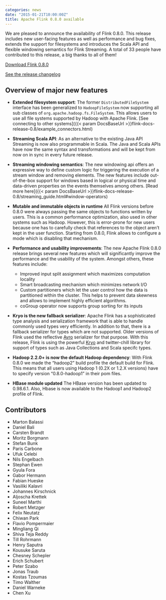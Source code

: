 ```yaml
---
categories: news
date: "2015-01-21T10:00:00Z"
title: Apache Flink 0.8.0 available
---
```



We are pleased to announce the availability of Flink 0.8.0. This release includes new user-facing features as well as performance and bug fixes, extends the support for filesystems and introduces the Scala API and flexible windowing semantics for Flink Streaming. A total of 33 people have contributed to this release, a big thanks to all of them!

[Download Flink 0.8.0](http://www.apache.org/dyn/closer.cgi/flink/flink-0.8.0/flink-0.8.0-bin-hadoop2.tgz)

[See the release changelog](https://issues.apache.org/jira/secure/ReleaseNote.jspa?projectId=12315522&version=12328699)

## Overview of major new features


 - **Extended filesystem support**: The former `DistributedFileSystem` interface has been generalized to `HadoopFileSystem` now supporting all sub classes of `org.apache.hadoop.fs.FileSystem`. This allows users to use all file systems supported by Hadoop with Apache Flink.
[See connecting to other systems]({{< param DocsBaseUrl >}}flink-docs-release-0.8/example_connectors.html)

 - **Streaming Scala API**: As an alternative to the existing Java API Streaming is now also programmable in Scala. The Java and Scala APIs have now the same syntax and transformations and will be kept from now on in sync in every future release.

 - **Streaming windowing semantics**: The new windowing api offers an expressive way to define custom logic for triggering the execution of a stream window and removing elements. The new features include out-of-the-box support for windows based in logical or physical time and data-driven properties on the events themselves among others. [Read more here]({{< param DocsBaseUrl >}}flink-docs-release-0.8/streaming_guide.html#window-operators)

 - **Mutable and immutable objects in runtime** All Flink versions before 0.8.0 were always passing the same objects to functions written by users. This is a common performance optimization, also used in other systems such as Hadoop.
 However, this is error-prone for new users because one has to carefully check that references to the object aren’t kept in the user function. Starting from 0.8.0, Flink allows to configure a mode which is disabling that mechanism.

 - **Performance and usability improvements**: The new Apache Flink 0.8.0 release brings several new features which will significantly improve the performance and the usability of the system. Amongst others, these features include:
   - Improved input split assignment which maximizes computation locality
   - Smart broadcasting mechanism which minimizes network I/O
   - Custom partitioners which let the user control how the data is partitioned within the cluster. This helps to prevent data skewness and allows to implement highly efficient algorithms.
   - coGroup operator now supports group sorting for its inputs

 - **Kryo is the new fallback serializer**: Apache Flink has a sophisticated type analysis and serialization framework that is able to handle commonly used types very efficiently.
 In addition to that, there is a fallback serializer for types which are not supported. Older versions of Flink used the reflective [Avro](http://avro.apache.org/) serializer for that purpose. With this release, Flink is using the powerful [Kryo](https://github.com/EsotericSoftware/kryo) and twitter-chill library for support of types such as Java Collections and Scala specifc types.

 - **Hadoop 2.2.0+ is now the default Hadoop dependency**: With Flink 0.8.0 we made the “hadoop2” build profile the default build for Flink. This means that all users using Hadoop 1 (0.2X or 1.2.X versions) have to specify  version “0.8.0-hadoop1” in their pom files.

 - **HBase module updated** The HBase version has been updated to 0.98.6.1. Also, Hbase is now available to the Hadoop1 and Hadoop2 profile of Flink.


## Contributors

 - Marton Balassi
 - Daniel Bali
 - Carsten Brandt
 - Moritz Borgmann
 - Stefan Bunk
 - Paris Carbone
 - Ufuk Celebi
 - Nils Engelbach 
 - Stephan Ewen
 - Gyula Fora
 - Gabor Hermann
 - Fabian Hueske
 - Vasiliki Kalavri
 - Johannes Kirschnick
 - Aljoscha Krettek
 - Suneel Marthi
 - Robert Metzger
 - Felix Neutatz
 - Chiwan Park
 - Flavio Pompermaier
 - Mingliang Qi
 - Shiva Teja Reddy
 - Till Rohrmann
 - Henry Saputra
 - Kousuke Saruta
 - Chesney Schepler
 - Erich Schubert
 - Peter Szabo
 - Jonas Traub
 - Kostas Tzoumas
 - Timo Walther
 - Daniel Warneke
 - Chen Xu